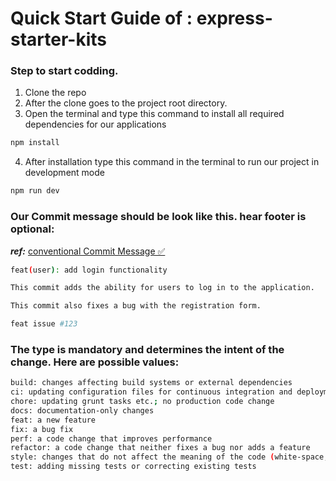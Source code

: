 # Quick Start Guide of : express-starter-kits

### Step to start codding.
<!-- 
Before following these steps make sure you have Node version **_>=9.0.0 <=10.0.0_** and NPM version **_>=18.0.0 <=20.17.0_** installed in your local machine. -->
1. Clone the repo
2. After the clone goes to the project root directory.
3. Open the terminal and type this command to install all required dependencies for our applications

```sh
npm install
```

4. After installation type this command in the terminal to run our project in development mode

```sh
npm run dev
```

### Our Commit message should be look like this. hear footer is optional:

**_ref:_** [conventional Commit Message ✅](https://www.conventionalcommits.org/en/v1.0.0/)

```sh
feat(user): add login functionality

This commit adds the ability for users to log in to the application.

This commit also fixes a bug with the registration form.

feat issue #123
```

### The type is mandatory and determines the intent of the change. Here are possible values:

```sh
build: changes affecting build systems or external dependencies
ci: updating configuration files for continuous integration and deployment services
chore: updating grunt tasks etc.; no production code change
docs: documentation-only changes
feat: a new feature
fix: a bug fix
perf: a code change that improves performance
refactor: a code change that neither fixes a bug nor adds a feature
style: changes that do not affect the meaning of the code (white-space, formatting, missing semicolons, etc.)
test: adding missing tests or correcting existing tests

```
